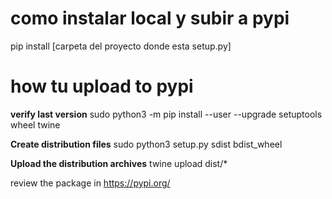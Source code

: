 # como instalar local y subir a pypi

pip install [carpeta del proyecto donde esta setup.py]

# how tu upload to  pypi

**verify last version**
sudo python3 -m pip install --user --upgrade setuptools wheel twine

**Create distribution files**
sudo python3 setup.py sdist bdist_wheel

**Upload the distribution archives**
twine upload dist/*

review the package in https://pypi.org/
